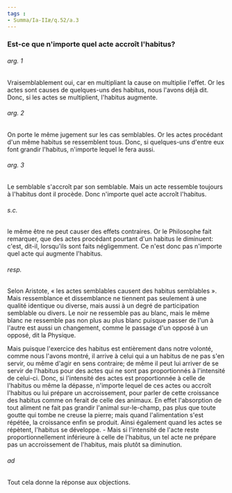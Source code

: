 ```yaml
---
tags : 
- Summa/Ia-IIæ/q.52/a.3
---
```


### Est-ce que n'importe quel acte accroît l'habitus?

###### arg. 1
Vraisemblablement oui, car en multipliant la cause on multiplie l'effet. Or les actes sont causes de quelques-uns des habitus, nous l'avons déjà dit. Donc, si les actes se multiplient, l'habitus augmente. 

###### arg. 2
On porte le même jugement sur les cas semblables. Or les actes procédant d'un même habitus se ressemblent tous. Donc, si quelques-uns d'entre eux font grandir l'habitus, n'importe lequel le fera aussi. 

###### arg. 3
Le semblable s'accroît par son semblable. Mais un acte ressemble toujours à l'habitus dont il procède. Donc n'importe quel acte accroît l'habitus. 

###### s.c.
le même être ne peut causer des effets contraires. Or le Philosophe fait remarquer, que des actes procédant pourtant d'un habitus le diminuent: c'est, dit-il, lorsqu'ils sont faits négligemment. Ce n'est donc pas n'importe quel acte qui augmente l'habitus. 

###### resp.
Selon Aristote, « les actes semblables causent des habitus semblables ». Mais ressemblance et dissemblance ne tiennent pas seulement à une qualité identique ou diverse, mais aussi à un degré de participation semblable ou divers. Le noir ne ressemble pas au blanc, mais le même blanc ne ressemble pas non plus au plus blanc puisque passer de l'un à l'autre est aussi un changement, comme le passage d'un opposé à un opposé, dit la Physique. 

Mais puisque l'exercice des habitus est entièrement dans notre volonté, comme nous l'avons montré, il arrive à celui qui a un habitus de ne pas s'en servir, ou même d'agir en sens contraire; de même il peut lui arriver de se servir de l'habitus pour des actes qui ne sont pas proportionnés à l'intensité de celui-ci. Donc, si l'intensité des actes est proportionnée à celle de l'habitus ou même la dépasse, n'importe lequel de ces actes ou accroît l'habitus ou lui prépare un accroissement, pour parler de cette croissance des habitus comme on ferait de celle des animaux. En effet l'absorption de tout aliment ne fait pas grandir l'animal sur-le-champ, pas plus que toute goutte qui tombe ne creuse la pierre; mais quand l'alimentation s'est répétée, la croissance enfin se produit. Ainsi également quand les actes se répètent, l'habitus se développe. - Mais si l'intensité de l'acte reste proportionnellement inférieure à celle de l'habitus, un tel acte ne prépare pas un accroissement de l'habitus, mais plutôt sa diminution. 

###### ad 
Tout cela donne la réponse aux objections. 

